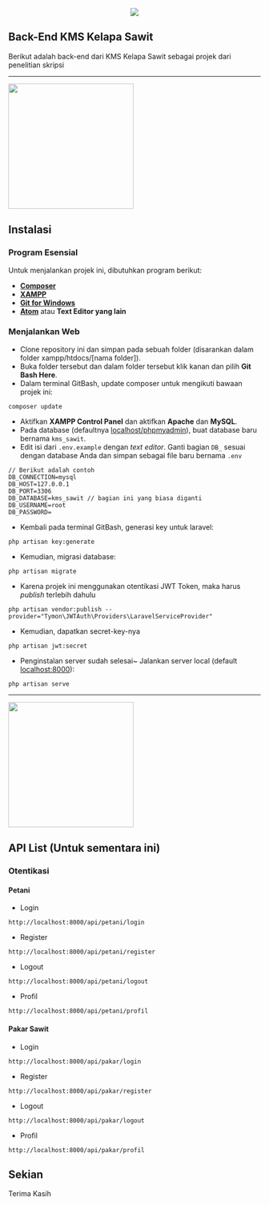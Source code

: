 <p align="center"><img src="https://grandorder.wiki/images/thumb/8/80/RiyoDivider1.png/700px-RiyoDivider1.png"></p>


## Back-End KMS Kelapa Sawit

Berikut adalah back-end dari KMS Kelapa Sawit sebagai projek dari penelitian skripsi

---
<p><img src="https://vignette.wikia.nocookie.net/typemoon/images/2/26/Gudakomanga.png/revision/latest/top-crop/width/360/height/450?cb=20190105001649" height=250px></p>

## Instalasi 

### Program Esensial
Untuk menjalankan projek ini, dibutuhkan program berikut:

- **[Composer](https://getcomposer.org/download/)**
- **[XAMPP](https://www.apachefriends.org/download.html)**
- **[Git for Windows](https://gitforwindows.org/)**
- **[Atom](https://atom.io/)** atau **Text Editor yang lain**

### Menjalankan Web

- Clone repository ini dan simpan pada sebuah folder (disarankan dalam folder xampp/htdocs/[nama folder]).
- Buka folder tersebut dan dalam folder tersebut klik kanan dan pilih **Git Bash Here**.
- Dalam terminal GitBash, update composer untuk mengikuti bawaan projek ini:
```
composer update
```
- Aktifkan **XAMPP Control Panel** dan aktifkan **Apache** dan **MySQL**.
- Pada database (defaultnya [localhost/phpmyadmin](http://localhost/phpmyadmin)), buat database baru bernama `kms_sawit`.
- Edit isi dari `.env.example` dengan *text editor*. Ganti bagian `DB_` sesuai dengan database Anda dan simpan sebagai file baru bernama `.env`
```
// Berikut adalah contoh
DB_CONNECTION=mysql
DB_HOST=127.0.0.1
DB_PORT=3306
DB_DATABASE=kms_sawit // bagian ini yang biasa diganti
DB_USERNAME=root
DB_PASSWORD=
```
- Kembali pada terminal GitBash, generasi key untuk laravel:
```
php artisan key:generate
```
- Kemudian, migrasi database:
```
php artisan migrate
```
- Karena projek ini menggunakan otentikasi JWT Token, maka harus *publish* terlebih dahulu
```
php artisan vendor:publish --provider="Tymon\JWTAuth\Providers\LaravelServiceProvider"
```
- Kemudian, dapatkan secret-key-nya
```
php artisan jwt:secret
```
- Penginstalan server sudah selesai~ Jalankan server local (default [localhost:8000](http://localhost:8000/)):
```
php artisan serve
```
---
<p><img src="https://fate-go.cirnopedia.org/img/comics/commnet_chara07_rv.png" height=250px></p>

## API List (Untuk sementara ini)

### Otentikasi
#### Petani
- Login
```
http://localhost:8000/api/petani/login
```
- Register
```
http://localhost:8000/api/petani/register
```
- Logout
```
http://localhost:8000/api/petani/logout
```
- Profil
```
http://localhost:8000/api/petani/profil
```

#### Pakar Sawit
- Login
```
http://localhost:8000/api/pakar/login
```
- Register
```
http://localhost:8000/api/pakar/register
```
- Logout
```
http://localhost:8000/api/pakar/logout
```
- Profil
```
http://localhost:8000/api/pakar/profil
```

## Sekian

Terima Kasih
